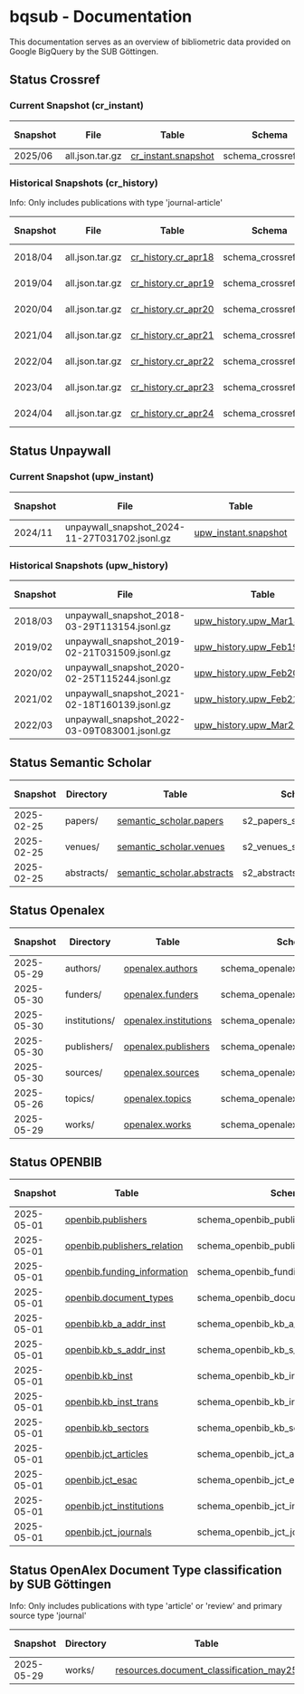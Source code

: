# bqsub - Documentation

This documentation serves as an overview of bibliometric data provided on Google BigQuery by the SUB Göttingen.


## Status Crossref

### Current Snapshot (cr_instant)

| Snapshot        | File            | Table               | Schema               | Procedure | Last Changed | Coverage  | Number of rows |
|-----------------|-----------------|---------------------|----------------------|-----------|--------------|-----------|--------------------|
|  2025/06        | all.json.tar.gz | [cr_instant.snapshot](https://console.cloud.google.com/bigquery?ws=!1m4!1m3!3m2!1ssubugoe-collaborative!2scr_instant) | schema_crossref.json | [Repo](https://github.com/naustica/crossref_bq) |  14.07.2025  | All             | 171.073.897     |

### Historical Snapshots (cr_history)

Info: Only includes publications with type 'journal-article'

| Snapshot        | File            | Table               | Schema               | Procedure | Last Changed | Coverage  | Number of rows |
|-----------------|-----------------|---------------------|----------------------|-----------|--------------|-----------|--------------------|
|  2018/04        | all.json.tar.gz | [cr_history.cr_apr18](https://console.cloud.google.com/bigquery?ws=!1m4!1m3!3m2!1ssubugoe-collaborative!2scr_history) | schema_crossref.json | [Repo](https://github.com/naustica/crossref_bq) |  20.02.2022  | 2013-2018 | 16.766.035 |
|  2019/04        | all.json.tar.gz | [cr_history.cr_apr19](https://console.cloud.google.com/bigquery?ws=!1m4!1m3!3m2!1ssubugoe-collaborative!2scr_history) | schema_crossref.json | [Repo](https://github.com/naustica/crossref_bq) |  29.10.2021  | 2013-2019 | 20.715.644 |
|  2020/04        | all.json.tar.gz | [cr_history.cr_apr20](https://console.cloud.google.com/bigquery?ws=!1m4!1m3!3m2!1ssubugoe-collaborative!2scr_history) | schema_crossref.json | [Repo](https://github.com/naustica/crossref_bq) |  29.10.2021  | 2013-2020 | 25.334.525 |
|  2021/04        | all.json.tar.gz | [cr_history.cr_apr21](https://console.cloud.google.com/bigquery?ws=!1m4!1m3!3m2!1ssubugoe-collaborative!2scr_history) | schema_crossref.json | [Repo](https://github.com/naustica/crossref_bq) |  29.10.2021  | 2013-2021 | 30.579.119 |
|  2022/04        | all.json.tar.gz | [cr_history.cr_apr22](https://console.cloud.google.com/bigquery?ws=!1m4!1m3!3m2!1ssubugoe-collaborative!2scr_history) | schema_crossref.json | [Repo](https://github.com/naustica/crossref_bq) |  14.05.2022  | 2013-2022 | 35.939.195 |
|  2023/04        | all.json.tar.gz | [cr_history.cr_apr23](https://console.cloud.google.com/bigquery?ws=!1m4!1m3!3m2!1ssubugoe-collaborative!2scr_history) | schema_crossref.json | [Repo](https://github.com/naustica/crossref_bq) |  07.05.2023  | 2013-2023 | 41.767.461 |
|  2024/04        | all.json.tar.gz | [cr_history.cr_apr24](https://console.cloud.google.com/bigquery?ws=!1m4!1m3!3m2!1ssubugoe-collaborative!2scr_history) | schema_crossref.json | [Repo](https://github.com/naustica/crossref_bq) |  07.05.2024  | 2013-2024 | 47.709.184 |

## Status Unpaywall

### Current Snapshot (upw_instant)

| Snapshot| File                                          | Table                | Schema               | Procedure | Last Changed | Coverage  | Number of rows |
|---------|-----------------------------------------------|----------------------|----------------------|-----------|--------------|-----------|-----------------|
| 2024/11 | unpaywall_snapshot_2024-11-27T031702.jsonl.gz | [upw_instant.snapshot](https://console.cloud.google.com/bigquery?ws=!1m4!1m3!3m2!1ssubugoe-collaborative!2supw_instant) | bq_schema_nov24.json | [Repo](https://github.com/naustica/unpaywall_bq) | 23.06.2025 | 2008-2025 | 94.924.816 |

### Historical Snapshots (upw_history)

| Snapshot| File                                          | Table                       | Schema               | Procedure | Last Changed | Coverage  | Number of rows |
|---------|-----------------------------------------------|-----------------------------|----------------------|-----------|--------------|-----------|-----------------|
| 2018/03 | unpaywall_snapshot_2018-03-29T113154.jsonl.gz | [upw_history.upw_Mar18_08_20](https://console.cloud.google.com/bigquery?ws=!1m4!1m3!3m2!1ssubugoe-collaborative!2supw_history) | bq_schema_mar18.json | [Repo](https://github.com/naustica/unpaywall_bq) |  29.10.2021  | 2008-2018 | 36.557.043 |
| 2019/02 | unpaywall_snapshot_2019-02-21T031509.jsonl.gz | [upw_history.upw_Feb19_08_19](https://console.cloud.google.com/bigquery?ws=!1m4!1m3!3m2!1ssubugoe-collaborative!2supw_history) | bq_schema_feb19.json | [Repo](https://github.com/naustica/unpaywall_bq) |  10.11.2021  | 2008-2019 | 42.143.979 |
| 2020/02 | unpaywall_snapshot_2020-02-25T115244.jsonl.gz | [upw_history.upw_Feb20_08_20](https://console.cloud.google.com/bigquery?ws=!1m4!1m3!3m2!1ssubugoe-collaborative!2supw_history) | bq_schema_feb20.json | [Repo](https://github.com/naustica/unpaywall_bq) |  30.10.2021  | 2008-2020 | 49.717.710 |
| 2021/02 | unpaywall_snapshot_2021-02-18T160139.jsonl.gz | [upw_history.upw_Feb21_08_21](https://console.cloud.google.com/bigquery?ws=!1m4!1m3!3m2!1ssubugoe-collaborative!2supw_history) | bq_schema_feb21.json | [Repo](https://github.com/naustica/unpaywall_bq) |  29.10.2021  | 2008-2021 | 58.437.927 |
| 2022/03 | unpaywall_snapshot_2022-03-09T083001.jsonl.gz | [upw_history.upw_Mar22_08_22](https://console.cloud.google.com/bigquery?ws=!1m4!1m3!3m2!1ssubugoe-collaborative!2supw_history) | bq_schema_mar22.json | [Repo](https://github.com/naustica/unpaywall_bq) |  14.03.2022 | 2008-2022 | 67.424.819 |

## Status Semantic Scholar 

| Snapshot   | Directory    | Table                | Schema               | Procedure | Last Changed | Coverage  | Number of rows |
|------------|--------------|----------------------|----------------------|-----------|--------------|-----------|-----------------|
| 2025-02-25 | papers/      | [semantic_scholar.papers](https://console.cloud.google.com/bigquery?ws=!1m4!1m3!3m2!1ssubugoe-collaborative!2ssemantic_scholar) | s2_papers_schema.json | [Repo](https://github.com/naustica/semantic_scholar_bq) |  04.03.2025 | All | 224.566.486 |
| 2025-02-25 | venues/      | [semantic_scholar.venues](https://console.cloud.google.com/bigquery?ws=!1m4!1m3!3m2!1ssubugoe-collaborative!2ssemantic_scholar) | s2_venues_schema.json | [Repo](https://github.com/naustica/semantic_scholar_bq) |  04.03.2025 | All | 194.578 |
| 2025-02-25 | abstracts/      | [semantic_scholar.abstracts](https://console.cloud.google.com/bigquery?ws=!1m4!1m3!3m2!1ssubugoe-collaborative!2ssemantic_scholar) | s2_abstracts_schema.json | [Repo](https://github.com/naustica/semantic_scholar_bq) |  04.03.2025 | All | 108.246.108 |

## Status Openalex

| Snapshot   | Directory     | Table                 | Schema                            | Procedure | Last Changed | Coverage  | Number of rows |
|------------|---------------|-----------------------|-----------------------------------|-----------|--------------|-----------|----------------------|
| 2025-05-29 | authors/      | [openalex.authors](https://console.cloud.google.com/bigquery?ws=!1m4!1m3!3m2!1ssubugoe-collaborative!2sopenalex)      | schema_openalex_author.json       | [Repo](https://github.com/naustica/openalex) |  15.06.2025  | All | 103.480.180 |
| 2025-05-30 | funders/      | [openalex.funders](https://console.cloud.google.com/bigquery?ws=!1m4!1m3!3m2!1ssubugoe-collaborative!2sopenalex)      | schema_openalex_funders.json      | [Repo](https://github.com/naustica/openalex) |  15.06.2025  | All | 32.437 |
| 2025-05-30 | institutions/ | [openalex.institutions](https://console.cloud.google.com/bigquery?ws=!1m4!1m3!3m2!1ssubugoe-collaborative!2sopenalex) | schema_openalex_institutions.json | [Repo](https://github.com/naustica/openalex) |  15.06.2025  | All | 114.883 |
| 2025-05-30 | publishers/   | [openalex.publishers](https://console.cloud.google.com/bigquery?ws=!1m4!1m3!3m2!1ssubugoe-collaborative!2sopenalex)   | schema_openalex_publishers.json   | [Repo](https://github.com/naustica/openalex) |  15.06.2025  | All | 10.741 |
| 2025-05-30 | sources/      | [openalex.sources](https://console.cloud.google.com/bigquery?ws=!1m4!1m3!3m2!1ssubugoe-collaborative!2sopenalex)      | schema_openalex_sources.json      | [Repo](https://github.com/naustica/openalex) |  15.06.2025  | All | 260.798 |
| 2025-05-26 | topics/       | [openalex.topics](https://console.cloud.google.com/bigquery?ws=!1m4!1m3!3m2!1ssubugoe-collaborative!2sopenalex)       | schema_openalex_topics.json       | [Repo](https://github.com/naustica/openalex) |  15.06.2025  | All | 4.516 |
| 2025-05-29 | works/        | [openalex.works](https://console.cloud.google.com/bigquery?ws=!1m4!1m3!3m2!1ssubugoe-collaborative!2sopenalex)        | schema_openalex_work.json         | [Repo](https://github.com/naustica/openalex) |  19.06.2025  | All | 267.516.817 |

## Status OPENBIB

| Snapshot   | Table                 | Schema                            | Procedure | Last Changed | Coverage  | Number of rows |
|------------|-----------------------|-----------------------------------|-----------|--------------|-----------|----------------------|
| 2025-05-01 | [openbib.publishers](https://console.cloud.google.com/bigquery?ws=!1m4!1m3!3m2!1ssubugoe-collaborative!2sopenbib) | schema_openbib_publishers.json | [Repo](https://github.com/kbopenbib/kbopenbib_data/) | 11.04.2025 | 2014-2024 | 373 |
| 2025-05-01 | [openbib.publishers_relation](https://console.cloud.google.com/bigquery?ws=!1m4!1m3!3m2!1ssubugoe-collaborative!2sopenbib) | schema_openbib_publishers_relation.json | [Repo](https://github.com/kbopenbib/kbopenbib_data/) | 11.04.2025 | 2014-2024 | 212 |
| 2025-05-01 | [openbib.funding_information](https://console.cloud.google.com/bigquery?ws=!1m4!1m3!3m2!1ssubugoe-collaborative!2sopenbib) | schema_openbib_funding_information.json | [Repo](https://github.com/kbopenbib/kbopenbib_data/) | 14.04.2025 | 2020-2024 | 9.255 |
| 2025-05-01 | [openbib.document_types](https://console.cloud.google.com/bigquery?ws=!1m4!1m3!3m2!1ssubugoe-collaborative!2sopenbib) | schema_openbib_document_types.json | [Repo](https://github.com/kbopenbib/kbopenbib_data/) | 28.03.2025 | 2014-2024 | 56.063.628 |
| 2025-05-01 | [openbib.kb_a_addr_inst](https://console.cloud.google.com/bigquery?ws=!1m4!1m3!3m2!1ssubugoe-collaborative!2sopenbib) | schema_openbib_kb_a_addr_inst.json | [Repo](https://github.com/kbopenbib/kbopenbib_data/) | 14.04.2025 | All | 9.903.725 |
| 2025-05-01 | [openbib.kb_s_addr_inst](https://console.cloud.google.com/bigquery?ws=!1m4!1m3!3m2!1ssubugoe-collaborative!2sopenbib) | schema_openbib_kb_s_addr_inst.json | [Repo](https://github.com/kbopenbib/kbopenbib_data/) | 14.04.2025 | All | 9.900.278 |
| 2025-05-01 | [openbib.kb_inst](https://console.cloud.google.com/bigquery?ws=!1m4!1m3!3m2!1ssubugoe-collaborative!2sopenbib) | schema_openbib_kb_inst.json | [Repo](https://github.com/kbopenbib/kbopenbib_data/) | 14.04.2025 | All | 2.759 |
| 2025-05-01 | [openbib.kb_inst_trans](https://console.cloud.google.com/bigquery?ws=!1m4!1m3!3m2!1ssubugoe-collaborative!2sopenbib) | schema_openbib_kb_inst_trans.json | [Repo](https://github.com/kbopenbib/kbopenbib_data/) | 28.03.2025 | All | 91 |
| 2025-05-01 | [openbib.kb_sectors](https://console.cloud.google.com/bigquery?ws=!1m4!1m3!3m2!1ssubugoe-collaborative!2sopenbib) | schema_openbib_kb_sectors.json | [Repo](https://github.com/kbopenbib/kbopenbib_data/) | 28.03.2025 | All | 22 |
| 2025-05-01 | [openbib.jct_articles](https://console.cloud.google.com/bigquery?ws=!1m4!1m3!3m2!1ssubugoe-collaborative!2sopenbib) | schema_openbib_jct_articles.json | [Repo](https://github.com/kbopenbib/kbopenbib_data/) | 14.04.2025 | 2018-2025 | 1.996.190 |
| 2025-05-01 | [openbib.jct_esac](https://console.cloud.google.com/bigquery?ws=!1m4!1m3!3m2!1ssubugoe-collaborative!2sopenbib) | schema_openbib_jct_esac.json | [Repo](https://github.com/kbopenbib/kbopenbib_data/) | 14.04.2025 | 2018-2025 | 1.285 |
| 2025-05-01 | [openbib.jct_institutions](https://console.cloud.google.com/bigquery?ws=!1m4!1m3!3m2!1ssubugoe-collaborative!2sopenbib) | schema_openbib_jct_institutions.json | [Repo](https://github.com/kbopenbib/kbopenbib_data/) | 14.04.2025 | 2018-2025 | 28.007 |
| 2025-05-01 | [openbib.jct_journals](https://console.cloud.google.com/bigquery?ws=!1m4!1m3!3m2!1ssubugoe-collaborative!2sopenbib) | schema_openbib_jct_journals.json | [Repo](https://github.com/kbopenbib/kbopenbib_data/) | 14.04.2025 | 2018-2025 | 491.218 |

## Status OpenAlex Document Type classification by SUB Göttingen

Info: Only includes publications with type 'article' or 'review' and primary source type 'journal'

| Snapshot   | Directory    | Table                | Schema               | Procedure | Last Changed | Coverage  | Number of rows |
|------------|--------------|----------------------|----------------------|-----------|--------------|-----------|-----------------|
| 2025-05-29 | works/       | [resources.document_classification_may25](https://console.cloud.google.com/bigquery?ws=!1m4!1m3!3m2!1ssubugoe-collaborative!2sresources) | schema_document_types.json | [Repo](https://github.com/naustica/openalex_doctypes/tree/classifier/classifier) | 15.06.2025 | 2014-2025 | 60.762.537 |

